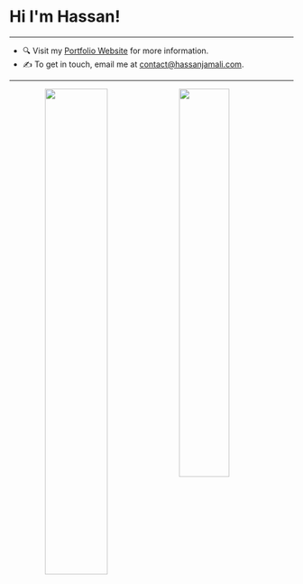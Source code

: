 # Hi I'm Hassan! 
---
-  :mag: Visit my [Portfolio Website](https://www.hassanjamali.com/) for more information.
- ✍️ To get in touch, email me at [contact@hassanjamali.com](mailto:contact@hassanjamali.com).

---

<p align="center">
<img  align="left" width="47%" src="https://github-readme-stats.vercel.app/api?username=hassanjamalii&show_icons=true&icon_color=d0d0d0&bg_color=000000&theme=dark&border_color=ffffff"  />
<img  align="left" width="42%" src="https://github-readme-stats.vercel.app/api/top-langs/?username=hassanjamalii&layout=compact&theme=dark&bg_color=000000&border_color=ffffff" />
</p>
